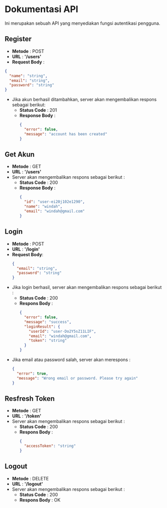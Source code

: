 # Dokumentasi API

Ini merupakan sebuah API yang menyediakan fungsi autentikasi pengguna.

## Register
- **Metode** : POST
- **URL**    : **'/users'**
- **Request Body** :
```json
{
  "name": "string",
  "email": "string",
  "password": "string"
}
```
- Jika akun berhasil ditambahkan, server akan mengembalikan respons sebagai berikut:
  - **Status Code** : 201
  - **Response Body** :
    ```json
    {
      "error": false,
      "message": "account has been created"
    }
    ```

## Get Akun
- **Metode** : GET
- **URL** : **'/users'**
- Server akan mengembalikan respons sebagai berikut :
  - **Status Code** : 200
  - **Response Body** :
    ```json
    {
      "id": "user-ei20j102e1290",
      "name": "windah",
      "email": "windah@gmail.com"
    }
    ```

## Login
- **Metode** : POST
- **URL** : **'/login'**
- **Request Body**:
  ```json
  {
    "email": "string",
    "password": "string"
  }
  ```
- Jika login berhasil, server akan mengembalikan respons sebagai berikut :
  - **Status Code** : 200
  - **Respons Body** :
    ```json
    {
      "error": false,
      "message": "success",
      "loginResult": {
        "userId": "user-Do2Y5sZ11LIF",
        "email": "windah@gmail.com",
        "token": "string"
      }
    }
    ```
- Jika email atau password salah, server akan merespons :
  ```json
  {
    "error": true,
    "message": "Wrong email or password. Please try again"
  }

## Resfresh Token
- **Metode** : GET
- **URL** : **'/token'**
- Server akan mengembalikan respons sebagai berikut :
  - **Status Code** : 200
  - **Respons Body** :
    ```json
    {
      "accessToken": "string"
    }
    ```

## Logout
- **Metode** : DELETE
- **URL** : **'/logout'**
- Server akan mengembalikan respons sebagai berikut :
  - **Status Code** : 200
  - **Respons Body** : OK

